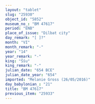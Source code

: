 ```yaml
---
layout: "tablet"
slug: "25930"
object_id: "5852"
museum_no_: "BM 47617"
period: "ENB"
place_of_issue: "Dilbat city"
day_remark: "[ ]?"
month: "VI"
month_remark: "-"
year: "14"
year_remark: "-"
king: "Ššu"
king_remark: "-"
julian_date: "654 BCE"
julian_date_year: "654"
imported: "Melanie Gross (26/05/2016)"
day_babylonian_: "21"
title: "BM 47617"
previous_item: "25933"
---
```

